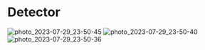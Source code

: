 # Detector
![photo_2023-07-29_23-50-45](https://github.com/SergeySmalkov/Detector/assets/36485527/a3a95afa-48ad-4150-87af-400ee41b59bb)
![photo_2023-07-29_23-50-40](https://github.com/SergeySmalkov/Detector/assets/36485527/3cc63063-4720-4bb0-bc49-eb2124f8faa5)
![photo_2023-07-29_23-50-36](https://github.com/SergeySmalkov/Detector/assets/36485527/060eda31-bbdc-4c45-bc21-ac821e89cd38)
